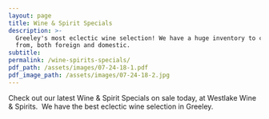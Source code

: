 ```yaml
---
layout: page
title: Wine & Spirit Specials
description: >-
  Greeley's most eclectic wine selection! We have a huge inventory to choose
  from, both foreign and domestic.
subtitle:
permalink: /wine-spirits-specials/
pdf_path: /assets/images/07-24-18-1.pdf
pdf_image_path: /assets/images/07-24-18-2.jpg
---
```


Check out our latest Wine & Spirit Specials on sale today, at Westlake Wine & Spirits.  We have the best eclectic wine selection in Greeley.